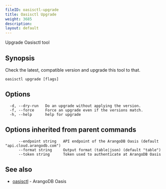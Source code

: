 ```yaml
---
fileID: oasisctl-upgrade
title: Oasisctl Upgrade
weight: 3685
description: 
layout: default
---
```

Upgrade Oasisctl tool

## Synopsis

Check the latest, compatible version and upgrade this tool to that.

```
oasisctl upgrade [flags]
```

## Options

```
  -d, --dry-run   Do an upgrade without applying the version.
  -f, --force     Force an upgrade even if the versions match.
  -h, --help      help for upgrade
```

## Options inherited from parent commands

```
      --endpoint string   API endpoint of the ArangoDB Oasis (default "api.cloud.arangodb.com")
      --format string     Output format (table|json) (default "table")
      --token string      Token used to authenticate at ArangoDB Oasis
```

## See also

* [oasisctl](oasisctl-options)	 - ArangoDB Oasis

